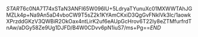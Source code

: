 $START$6c0NA7T74xSTaN3ANFI65W096lU+5LdryaTYunuXc01MXWWTAhJGMZLk4p+Na9An5aD4vboCW9T5sZ2k1KYAmCKxiD3QgGvFNklVk3lc/1aowkXPrzddGKzV3QWBiR2OkOax4ntLirK2uf6eAUpGcHrov6T22Iy8eZTMfurfrdTnAw/aDGy58Ze9Ug1DJFD/B4W0CDvv6pN1iuS7/ms+Pg==$END$